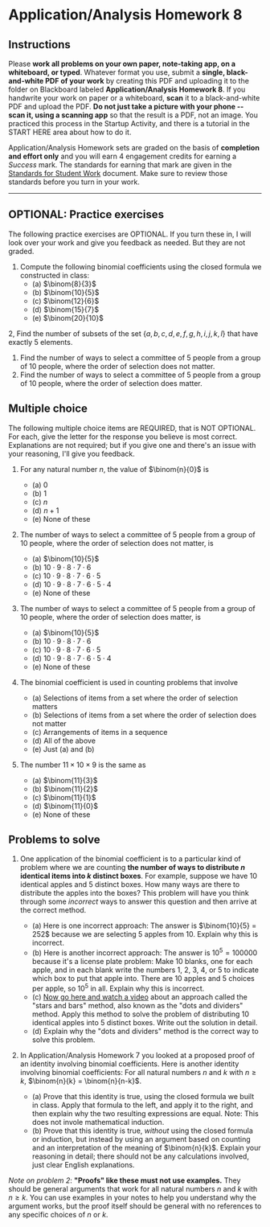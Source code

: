 # Application/Analysis Homework 8

## Instructions

Please **work all problems on your own paper, note-taking app, on a whiteboard, or typed**. Whatever format you use, submit a **single, black-and-white PDF of your work** by creating this PDF and uploading it to the folder on Blackboard labeled **Application/Analysis Homework 8**. If you handwrite your work on paper or a whiteboard, **scan** it to a black-and-white PDF and upload the PDF. **Do not just take a picture with your phone -- scan it, using a scanning app** so that the result is a PDF, not an image. You practiced this process in the Startup Activity, and there is a tutorial in the START HERE area about how to do it. 

Application/Analysis Homework sets are graded on the basis of **completion and effort only** and you will earn 4 engagement credits for earning a *Success* mark. The standards for earning that mark are given in the [Standards for Student Work](https://github.com/RobertTalbert/discretecs/blob/master/MTH225-Winter2025/course-docs/Standards%20for%20Student%20Work%20MTH%20225%20W25.md) document. Make sure to review those standards before you turn in your work. 

---

## OPTIONAL: Practice exercises 

The following practice exercises are OPTIONAL. If you turn these in, I will look over your work and give you feedback as needed. But they are not graded. 

1. Compute the following binomial coefficients using the closed formula we constructed in class: 
   - (a) $\binom{8}{3}$
   - (b) $\binom{10}{5}$
   - (c) $\binom{12}{6}$
   - (d) $\binom{15}{7}$
   - (e) $\binom{20}{10}$

2, Find the number of subsets of the set $\lbrace a,b,c,d,e,f,g,h,i,j, k, l \rbrace$ that have exactly 5 elements.
1. Find the number of ways to select a committee of 5 people from a group of 10 people, where the order of selection does not matter.
2. Find the number of ways to select a committee of 5 people from a group of 10 people, where the order of selection does matter.

 
## Multiple choice

The following multiple choice items are REQUIRED, that is NOT OPTIONAL. For each, give the letter for the response you believe is most correct. Explanations are not required; but if you give one and there's an issue with your reasoning, I'll give you feedback. 

1. For any natural number $n$, the value of $\binom{n}{0}$ is 
   - (a) 0
   - (b) 1
   - (c) $n$
   - (d) $n+1$
   - (e) None of these

2. The number of ways to select a committee of 5 people from a group of 10 people, where the order of selection does not matter, is 
   - (a) $\binom{10}{5}$
   - (b) $10 \cdot 9 \cdot 8 \cdot 7 \cdot 6$
   - (c) $10 \cdot 9 \cdot 8 \cdot 7 \cdot 6 \cdot 5$
   - (d) $10 \cdot 9 \cdot 8 \cdot 7 \cdot 6 \cdot 5 \cdot 4$
   - (e) None of these

3. The number of ways to select a committee of 5 people from a group of 10 people, where the order of selection does matter, is 
   - (a) $\binom{10}{5}$
   - (b) $10 \cdot 9 \cdot 8 \cdot 7 \cdot 6$
   - (c) $10 \cdot 9 \cdot 8 \cdot 7 \cdot 6 \cdot 5$
   - (d) $10 \cdot 9 \cdot 8 \cdot 7 \cdot 6 \cdot 5 \cdot 4$
   - (e) None of these

4. The binomial coefficient is used in counting problems that involve 
    - (a) Selections of items from a set where the order of selection matters
    - (b) Selections of items from a set where the order of selection does not matter
    - (c) Arrangements of items in a sequence
    - (d) All of the above
    - (e) Just (a) and (b)

5. The number $11 \times 10 \times 9$ is the same as 
    - (a) $\binom{11}{3}$
    - (b) $\binom{11}{2}$
    - (c) $\binom{11}{1}$
    - (d) $\binom{11}{0}$
    - (e) None of these


## Problems to solve 


1. One application of the binomial coefficient is to a particular kind of problem where we are counting **the number of ways to distribute $n$ identical items into $k$ distinct boxes**. For example, suppose we have 10 identical apples and 5 distinct boxes. How many ways are there to distribute the apples into the boxes? This problem will have you think through some *incorrect* ways to answer this question and then arrive at the correct method. 
    - (a) Here is one incorrect approach: The answer is $\binom{10}{5} = 252$ because we are selecting 5 apples from 10. Explain why this is incorrect.
    - (b) Here is another incorrect approach: The answer is $10^5 = 100000$ because it's a license plate problem: Make 10 blanks, one for each apple, and in each blank write the numbers 1, 2, 3, 4, or 5 to indicate which box to put that apple into. There are 10 apples and 5 choices per apple, so $10^5$ in all. Explain why this is incorrect.
    - (c) [Now go here and watch a video](https://vimeo.com/626749580) about an approach called the "stars and bars" method, also known as the "dots and dividers" method. Apply this method to solve the problem of distributing 10 identical apples into 5 distinct boxes. Write out the solution in detail.
    - (d) Explain why the "dots and dividers" method is the correct way to solve this problem.


2. In Application/Analysis Homework 7 you looked at a proposed proof of an identity involving binomial coefficients. Here is another identity involving binomial coefficients: For all natural numbers $n$ and $k$ with $n \geq k$, $\binom{n}{k} = \binom{n}{n-k}$. 
    - (a) Prove that this identity is true, using the closed formula we built in class. Apply that formula to the left, and apply it to the right, and then explain why the two resulting expressions are equal. Note: This does not invole mathematical induction. 
    - (b) Prove that this identity is true, *without* using the closed formula or induction, but instead by using an argument based on counting and an interpretation of the meaning of $\binom{n}{k}$. Explain your reasoning in detail; there should not be any calculations involved, just clear English explanations. 

*Note on problem 2*: **"Proofs" like these must not use examples.** They should be general arguments that work for all natural numbers $n$ and $k$ with $n \geq k$. You can use examples in your notes to help you understand why the argument works, but the proof itself should be general with no references to any specific choices of $n$ or $k$. 